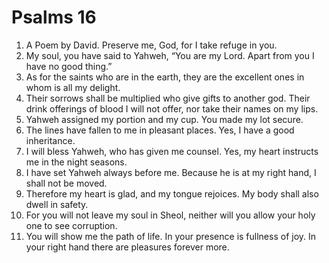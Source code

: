﻿
# Psalms 16
1. A Poem by David. Preserve me, God, for I take refuge in you. 
2. My soul, you have said to Yahweh, “You are my Lord. Apart from you I have no good thing.” 
3. As for the saints who are in the earth, they are the excellent ones in whom is all my delight. 
4. Their sorrows shall be multiplied who give gifts to another god. Their drink offerings of blood I will not offer, nor take their names on my lips. 
5. Yahweh assigned my portion and my cup. You made my lot secure. 
6. The lines have fallen to me in pleasant places. Yes, I have a good inheritance. 
7. I will bless Yahweh, who has given me counsel. Yes, my heart instructs me in the night seasons. 
8. I have set Yahweh always before me. Because he is at my right hand, I shall not be moved. 
9. Therefore my heart is glad, and my tongue rejoices. My body shall also dwell in safety. 
10. For you will not leave my soul in Sheol, neither will you allow your holy one to see corruption. 
11. You will show me the path of life. In your presence is fullness of joy. In your right hand there are pleasures forever more. 
